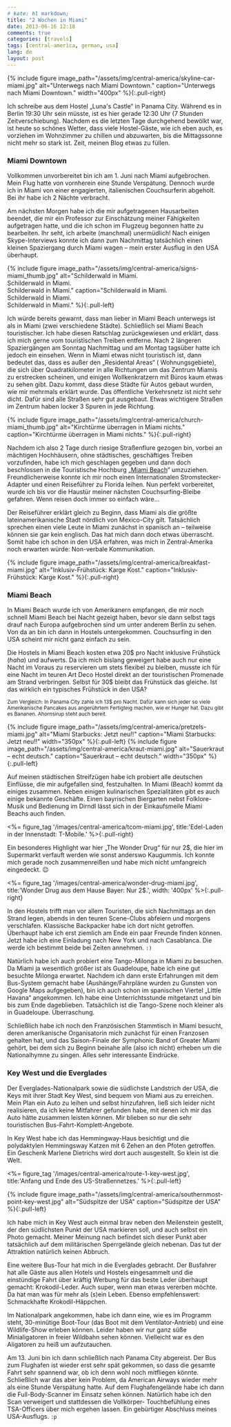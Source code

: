 ```yaml
---
# kate: hl markdown;
title: "2 Wochen in Miami"
date: 2013-06-16 12:18
comments: true
categories: [travels]
tags: [central-america, german, usa]
lang: de
layout: post
---
```


{% include figure image_path="/assets/img/central-america/skyline-car-miami.jpg" alt="Unterwegs nach Miami Downtown." caption="Unterwegs nach Miami Downtown." width="400px" %}{:.pull-right}

Ich schreibe aus dem Hostel „Luna's Castle“ in Panama City. Während es in Berlin
19:30 Uhr sein müsste, ist es hier gerade 12:30 Uhr (7 Stunden Zeitverschiebung).
Nachdem es die letzten Tage durchgehend bewölkt war, ist heute so schönes Wetter,
dass viele Hostel-Gäste, wie ich eben auch, es vorziehen im Wohnzimmer zu chillen
und abzuwarten, bis die Mittagssonne nicht mehr so stark ist. Zeit, meinen Blog
etwas zu füllen.

<!--more-->

### Miami Downtown

Vollkommen unvorbereitet bin ich am 1. Juni nach Miami aufgebrochen. Mein Flug
hatte von vornherein eine Stunde Verspätung. Dennoch wurde ich in Miami von einer
engagierten, italienischen Couchsurferin abgeholt. Bei ihr habe ich 2 Nächte
verbracht.

Am nächsten Morgen habe ich die mir aufgetragenen Hausarbeiten beendet, die mir
ein Professor zur Einschätzung meiner Fähigkeiten aufgetragen hatte, und die
ich schon im Flugzeug begonnen hatte zu bearbeiten. Ihr seht, ich arbeite
(manchmal) unermüdlich! Nach einigen Skype-Interviews konnte ich dann zum Nachmittag
tatsächlich einen kleinen Spaziergang durch Miami wagen – mein erster Ausflug in
den USA überhaupt.

{% include figure image_path="/assets/img/central-america/signs-miami_thumb.jpg" alt="Schilderwald in Miami. <br/> Schilderwald in Miami. <br/> Schilderwald in Miami." caption="Schilderwald in Miami. <br/> Schilderwald in Miami. <br/> Schilderwald in Miami." %}{:.pull-left}

Ich würde bereits gewarnt, dass man lieber in Miami Beach unterwegs ist als in
Miami (zwei verschiedene Städte). Schließlich sei Miami Beach touristischer. Ich
habe diesen Ratschlag zurückgewiesen und erklärt, dass ich mich gerne vom
touristischen Treiben entferne. Nach 2 längeren Spaziergängen am Sonntag Nachmittag
und am Montag tagsüber hatte ich jedoch ein einsehen. Wenn in Miami etwas nicht
touristisch ist, dann bedeutet das, dass es außer den „Residental Areas“ (
Wohnungsgebiete), die sich über Quadratkilometer in alle Richtungen um das Zentrum
Miamis zu erstrecken scheinen, und einigen Wollkenkratzern mit Büros kaum etwas
zu sehen gibt. Dazu kommt, dass diese Städte für Autos gebaut wurden, wie mir
mehrmals erklärt wurde. Das öffentliche Verkehrsnetz ist nicht sehr dicht. Dafür
sind alle Straßen sehr gut ausgebaut. Etwas wichtigere Straßen im Zentrum haben
locker 3 Spuren in jede Richtung.

{% include figure image_path="/assets/img/central-america/church-miami_thumb.jpg" alt="Kirchtürme überragen in Miami nichts." caption="Kirchtürme überragen in Miami nichts." %}{:.pull-right}


Nachdem ich also 2 Tage durch riesige Straßenflure gezogen bin, vorbei an mächtigen
Hochhäusern, ohne städtisches, geschäftiges Treiben vorzufinden, habe ich mich
geschlagen gegeben und dann doch beschlossen in die Touristische Hochburg „[Miami Beach]“
umzuziehen. Freundlicherweise konnte ich mir noch einen Internationalen Stromstecker-Adapter
und einen Reiseführer zu Florida leihen. Nun perfekt vorbereitet, wurde ich bis vor
die Haustür meiner nächsten Couchsurfing-Bleibe gefahren. Wenn reisen doch immer
so einfach wäre…

Der Reiseführer erklärt gleich zu Beginn, dass Miami als die größte lateinamerikanische
Stadt nördlich von Mexico-City gilt. Tatsächlich sprechen einen viele Leute in Miami
zunächst in spanisch an – teilweise können sie gar kein englisch. Das hat mich dann
doch etwas überrascht. Somit habe ich schon in den USA erfahren, was mich in Zentral-Amerika
noch erwarten würde: Non-verbale Kommunikation.

[Miami Beach]: /2013/05/09/i-am-going-to-miami/ "Video: I am going to Miami"

{% include figure image_path="/assets/img/central-america/breakfast-miami.jpg" alt="Inklusiv-Frühstück: Karge Kost." caption="Inklusiv-Frühstück: Karge Kost." %}{:.pull-right}

### Miami Beach

In Miami Beach wurde ich von Amerikanern empfangen, die mir
noch schnell Miami Beach bei Nacht gezeigt haben, bevor sie dann selbst tags drauf
nach Europa aufgebrochen sind um unter anderem Berlin zu sehen. Von da an bin
ich dann in Hostels untergekommen. Couchsurfing in den USA scheint mir nicht ganz
einfach zu sein.

Die Hostels in Miami Beach kosten etwa 20$ pro Nacht inklusive Frühstück (*haha*)
und aufwerts. Da ich mich bislang geweigert habe auch nur eine Nacht im Voraus zu
reservieren um stets flexibel zu bleiben, musste ich für eine Nacht im teuren
Art Deco Hostel direkt an der touristischen Promenade am Strand verbringen. Selbst
für 30$ bleibt das Frühstück das gleiche. Ist das wirklich ein typisches Frühstück
in den USA?

<small>
Zum Vergleich: In Panama City zahle ich 13$ pro Nacht. Dafür kann sich jeder
so viele Amerikanische Pancakes aus angerührtem Fertigteig machen, wie er Hunger
hat. Dazu gibt es Bananen. Ahornsirup steht auch bereit.
</small>


<div class="clearfix" />

{% include figure image_path="/assets/img/central-america/pretzels-miami.jpg" alt="Miami Starbucks: Jetzt neu!!" caption="Miami Starbucks: Jetzt neu!!" width="350px" %}{:.pull-left}
{% include figure image_path="/assets/img/central-america/kraut-miami.jpg" alt="Sauerkraut – echt deutsch." caption="Sauerkraut – echt deutsch." width="350px" %}{:.pull-left}

<div class="clearfix" />


Auf meinen städtischen Streifzügen habe ich probiert alle deutschen Einflüsse,
die mir aufgefallen sind, festzuhalten. In Miami (Beach) kommt da einiges
zusammen. Neben einigen kulinarischen Spezialitäten gibt es auch einige
bekannte Geschäfte. Einen bayrischen Biergarten nebst Folklore-Musik und Bedienung
im Dirndl lässt sich in der Einkaufsmeile Miami Beachs auch finden.

<div class="clearfix" />

<%= figure_tag '/images/central-america/tcom-miami.jpg', title:'Edel-Laden in der Innenstadt: T-Mobile.' %>{:.pull-right}

Ein besonderes Highlight war hier „The Wonder Drug“ für nur 2$, die hier im
Supermarkt verfauft werden wie sonst anderswo Kaugummis. Ich konnte mich gerade
noch zusammenreißen und habe mich nicht umfangreich eingedeckt. :wink:

<%= figure_tag '/images/central-america/wonder-drug-miami.jpg', title:'Wonder Drug aus dem Hause Bayer: Nur 2$.', width: '400px' %>{:.pull-right}

In den Hostels trifft man vor allem Touristen, die sich Nachmittags an den Strand
legen, abends in den teuren Scene-Clubs abfeiern und morgens verschlafen. Klassische
Backpacker habe ich dort nicht getroffen. Überhaupt habe ich erst ziemlich am Ende
ein paar Freunde finden können. Jetzt habe ich eine Einladung nach New York und
nach Casablanca. Die werde ich bestimmt beide bei Zeiten annehmen. `:)`

Natürlich habe ich auch probiert eine Tango-Milonga in Miami zu besuchen. Da
Miami ja wesentlich größer ist als Guadeloupe, habe ich eine gut besuchte Milonga
erwartet. Nachdem ich dann erste Erfahrungen mit dem Bus-System gemacht habe
(Aushänge/Fahrpläne wurden zu Gunsten von Google Maps aufgegeben), bin ich auch
schon im spanischen Viertel „Little Havana“ angekommen. Ich habe eine
Unterrichtsstunde mitgetanzt und bin bis zum Ende dageblieben. Tatsächlich ist
die Tango-Szene noch kleiner als in Guadeloupe. Überraschung.

Schließlich habe ich noch den Französischen Stammtisch in Miami besucht, deren
amerikanische Organisatorin mich zunächst für einen Franzosen gehalten hat, und
das Saison-Finale der Symphonic Band of Greater Miami gehört, bei dem sich
zu Beginn beinahe alle (also ich nicht) erheben um die Nationalhymne zu singen.
Alles sehr interessante Eindrücke.


### Key West und die Everglades

Der Everglades-Nationalpark sowie die südlichste Landstrich der USA, die Keys
mit ihrer Stadt Key West, sind bequem von Miami aus zu erreichen. Mein Plan
ein Auto zu leihen und selbst hinzufahren, ließ sich leider nicht realisieren,
da ich keine Mitfahrer gefunden habe, mit denen ich mir das Auto hätte zusammen
leisten können. Mir blieben so nur die sehr touristischen Bus-Fahrt-Komplett-Angebote.

In Key West habe ich das Hemmingway-Haus besichtigt und die polydaktylen Hemmingsway Katzen
mit 6 Zehen an den Pfoten getroffen. Ein Geschenk Marlene Dietrichs wird dort
auch ausgestellt. So klein ist die Welt.


<%= figure_tag '/images/central-america/route-1-key-west.jpg', title:'Anfang und Ende des US-Straßennetzes.' %>{:.pull-left}

{% include figure image_path="/assets/img/central-america/southernmost-point-key-west.jpg" alt="Südspitze der USA" caption="Südspitze der USA" %}{:.pull-left}

<div class="clearfix" />

Ich habe mich in Key West auch einmal brav neben den Meilenstein gestellt, der
den südlichsten Punkt der USA markieren soll, und auch selbst ein Photo gemacht.
Meiner Meinung nach befindet sich dieser Punkt aber tatsächlich auf dem
militärischen Sperrgelände gleich nebenan. Das tut der Attraktion natürlich keinen Abbruch.

Eine weitere Bus-Tour hat mich in die Everglades gebracht. Der Busfahrer hat alle
Gäste aus allen Hotels und Hostels eingesammelt und die einstündige Fahrt über
kräftig Werbung für das beste Leder überhaupt gemacht: Krokodil-Leder. Auch super,
wenn man etwas vererben möchte. Da hat man was für mehr als (s)ein Leben. Ebenso
empfehlenswert: Schmackhafte Krokodil-Häppchen.

Im Nationalpark angekommen, habe ich dann eine, wie es im Programm steht,
30-minütige Boot-Tour (das Boot mit dem Ventilator-Antrieb)
und eine Wildlife-Show erleben können. Leider haben wir nur ganz süße Minialigatoren
in freier Wildbahn sehen können. Vielleicht war es den Aligatoren zu heiß um aufzutauchen.

Am 13. Juni bin ich dann schließlich nach Panama City abgereist. Der Bus zum
Flughafen ist wieder erst sehr spät gekommen, so dass die gesamte Fahrt sehr
spannend war, ob ich denn wohl noch mitfliegen könnte. Schließlich war das aber
kein Problem, da American Airways wieder mehr als eine Stunde Verspätung hatte.
Auf dem Flughafengelände habe ich dann die Full-Body-Scanner im Einsatz sehen
können. Natürlich habe ich den Scan verweigert und stattdessen die Vollkörper-
Touchbefühlung eines TSA-Officers über mich ergehen lassen. Ein gebürtiger
Abschluss meines USA-Ausflugs. `:p`
